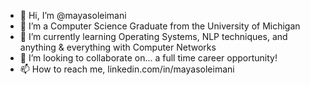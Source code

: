 - 👋 Hi, I’m @mayasoleimani
- 👀 I’m a Computer Science Graduate from the University of Michigan
- 🌱 I’m currently learning Operating Systems, NLP techniques, and anything & everything with Computer Networks
- 💞️ I’m looking to collaborate on... a full time career opportunity!
- 📫 How to reach me, linkedin.com/in/mayasoleimani 

<!---
mayasoleimani/mayasoleimani is a ✨ special ✨ repository because its `README.md` (this file) appears on your GitHub profile.
You can click the Preview link to take a look at your changes.
--->
